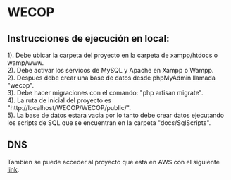 # WECOP

## Instrucciones de ejecución en local:
1). Debe ubicar la carpeta del proyecto en la carpeta de xampp/htdocs o wamp/www.  
2). Debe activar los servicos de MySQL y Apache en Xampp o Wampp.  
2). Despues debe crear una base de datos desde phpMyAdmin llamada "wecop".  
3). Debe hacer migraciones con el comando: "php artisan migrate".  
4). La ruta de inicial del proyecto es "http://localhost/WECOP/WECOP/public/".  
5). La base de datos estara vacia por lo tanto debe crear datos ejecutando los scripts de SQL que se encuentran en la carpeta "docs/SqlScripts".  

## DNS
Tambien se puede acceder al proyecto que esta en AWS con el siguiente [link](http://ec2-52-86-218-146.compute-1.amazonaws.com/WECOP/WECOP/public/).
